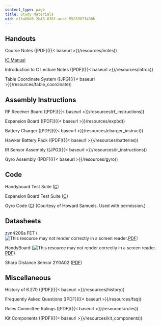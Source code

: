 ```yaml
---
content_type: page
title: Study Materials
uid: e1fa88d6-2b48-838f-acce-59839073406b
---
```


Handouts
--------

Course Notes ([PDF]({{< baseurl >}}/resources/notes))

[IC Manual](http://www.newtonlabs.com/ic/manual.html)

Introduction to C Lecture Notes ([PDF]({{< baseurl >}}/resources/introc))

Table Coordinate System ([JPG]({{< baseurl >}}/resources/table_coordinate))

Assembly Instructions
---------------------

RF Receiver Board ([PDF]({{< baseurl >}}/resources/rf_instructions))

Expansion Board ([PDF]({{< baseurl >}}/resources/expbd))

Battery Charger ([PDF]({{< baseurl >}}/resources/charger_instruct))

Hawker Battery Pack ([PDF]({{< baseurl >}}/resources/batteries))

IR Sensor Assembly ([JPG]({{< baseurl >}}/resources/ir_instructions))

Gyro Assembly ([PDF]({{< baseurl >}}/resources/gyro))

Code
----

Handyboard Test Suite ([C](./resolveuid/8f9b70b89812bf8f31cb806c05952c61))

Expansion Board Test Suite ([C](./resolveuid/e082e40b2eca1cc342d87178e9175677))

Gyro Code ([C](./resolveuid/58733813e7437bfe9f32e75788988d38)) (Courtesy of Howard Samuels. Used with permission.)

Datasheets
----------

zvn4206a FET (![This resource may not render correctly in a screen reader.](/images/inacessible.gif)[PDF](http://www.diodes.com/datasheets/ZVN4206A.pdf))

HandyBoard (![This resource may not render correctly in a screen reader.](/images/inacessible.gif)[PDF](http://www-robotics.cs.umass.edu/~grupen/503/HandyBoard/HandyBoardManual.pdf))

Sharp Distance Sensor 2Y0A02 ([PDF](http://sharp-world.com/products/device/lineup/data/pdf/datasheet/gp2y0a02_e.pdf))

Miscellaneous
-------------

History of 6.270 ([PDF]({{< baseurl >}}/resources/history))

Frequently Asked Questions ([PDF]({{< baseurl >}}/resources/faq))

Rules Committee Rulings ([PDF]({{< baseurl >}}/resources/rules))

Kit Components ([PDF]({{< baseurl >}}/resources/kit_components))